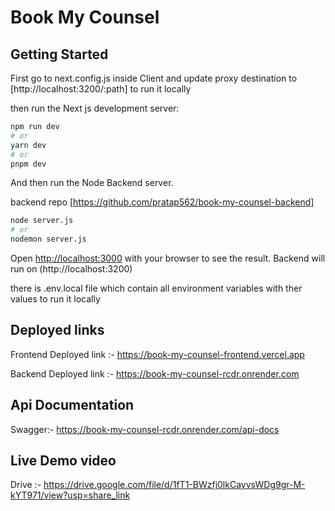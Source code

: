 # Book My Counsel

## Getting Started

First go to next.config.js inside Client and update proxy destination to [http://localhost:3200/:path] to run it locally

then run the Next js development server:

```bash
npm run dev
# or
yarn dev
# or
pnpm dev
```
And then run the Node Backend server.

backend repo [https://github.com/pratap562/book-my-counsel-backend]

```bash
node server.js
# or
nodemon server.js
```


Open [http://localhost:3000](http://localhost:3000) with your browser to see the result.
Backend will run on (http://localhost:3200)

there is .env.local file which contain all environment variables with ther values to run it locally


## Deployed links

Frontend Deployed link :- https://book-my-counsel-frontend.vercel.app

Backend Deployed link :- https://book-my-counsel-rcdr.onrender.com

## Api Documentation

Swagger:- https://book-my-counsel-rcdr.onrender.com/api-docs

## Live Demo video

Drive :- https://drive.google.com/file/d/1fT1-BWzfj0lkCayvsWDg9gr-M-kYT971/view?usp=share_link
